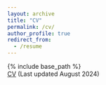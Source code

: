```yaml
---
layout: archive
title: "CV"
permalink: /cv/
author_profile: true
redirect_from:
  - /resume
---
```

{% include base_path %}  
[CV](https://drive.google.com/file/d/14MiJp_M-gK-AlhT0alNIAQ5swU0InfSP/view?usp=drive_link)
(Last updated August 2024)
